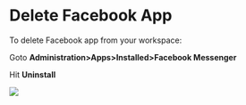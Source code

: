 # Delete Facebook App

To delete Facebook app from your workspace:

Goto **Administration>Apps>Installed>Facebook Messenger**

Hit **Uninstall**

![](../../../../../../.gitbook/assets/2022-02-01\_16-38-15.png)
